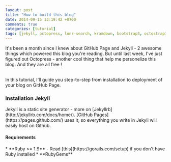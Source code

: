 ```yaml
---
layout: post
title: "How to build this blog"
date: 2014-09-15 13:19:42 +0700
comments: true
categories: [tutorial]
tags: [jekyll, octopress, lunr-search, kramdown, bootstrap3, octostrap3, github, gh-page]
---
```

<p>
It's been a month since I knew about GitHub Page and Jekyll - 2 awesome things which powered this blog you're reading. But until last week, I've just figured out Octopress - another cool thing that help me personelize this blog. And they are all free !
</p>
<br>
In this tutorial, I'll guide you step-to-step from installation to deployment of your blog on GitHub Page.
<br>
<h3>Installation Jekyll</h3>
Jekyll is a static site generator - more on [Jekyllrb](http://jekyllrb.com/docs/home/). [GitHub Pages](https://pages.github.com/) uses it, so everything you write in Jekyll will easily host on Github. 
<h4>Requirements</h4>
* **Ruby >= 1.9** - Read [this](https://gorails.com/setup) if you don't have Ruby installed   
* **RubyGems** 

